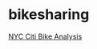 # bikesharing

[NYC Citi Bike Analysis](https://public.tableau.com/shared/J9X3KKDWK?:display_count=n&:origin=viz_share_link)
